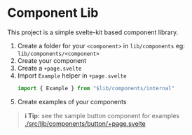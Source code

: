 # Component Lib

This project is a simple svelte-kit based component library.

1. Create a folder for your `<component>` in `lib/components` eg: `lib/components/<component>`
2. Create your component
3. Create a `+page.svelte`
4. Import `Example` helper in `+page.svelte`
   ```ts
   import { Example } from "$lib/components/internal"
   ```
5. Create examples of your components

> **ℹ️ Tip:** see the sample button component for examples
> [./src/lib/components/button/+page.svelte](./src/lib/components/button/+page.svelte)